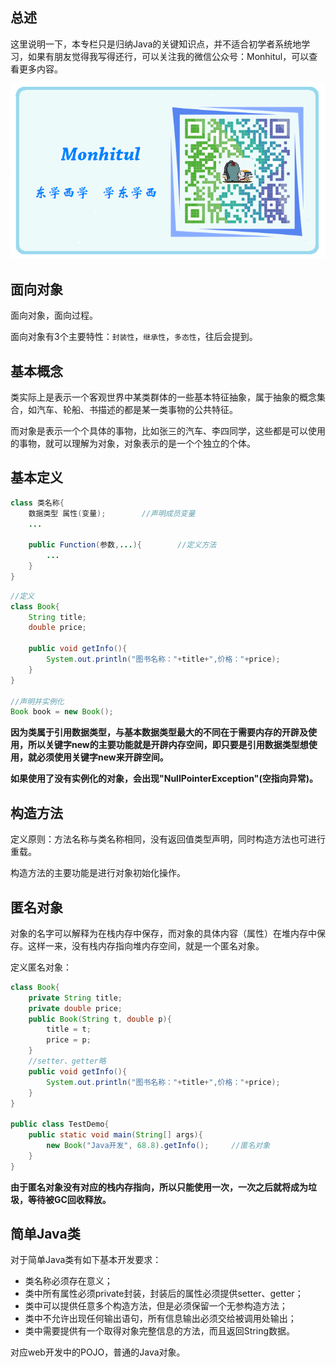 ## 总述
这里说明一下，本专栏只是归纳Java的关键知识点，并不适合初学者系统地学习，如果有朋友觉得我写得还行，可以关注我的微信公众号：Monhitul，可以查看更多内容。

<img src="二维码.png">

## 面向对象
面向对象，面向过程。

面向对象有3个主要特性：``封装性``，``继承性``，``多态性``，往后会提到。

## 基本概念
类实际上是表示一个客观世界中某类群体的一些基本特征抽象，属于抽象的概念集合，如汽车、轮船、书描述的都是某一类事物的公共特征。

而对象是表示一个个具体的事物，比如张三的汽车、李四同学，这些都是可以使用的事物，就可以理解为对象，对象表示的是一个个独立的个体。

## 基本定义
```java
class 类名称{
	数据类型 属性(变量);		//声明成员变量
	...

	public Function(参数,...){		//定义方法
		...
	}
}
```

```java
//定义
class Book{
	String title;
	double price;

	public void getInfo(){
		System.out.println("图书名称："+title+",价格："+price);
	}
}

//声明并实例化
Book book = new Book();
```

**因为类属于引用数据类型，与基本数据类型最大的不同在于需要内存的开辟及使用，所以关键字new的主要功能就是开辟内存空间，即只要是引用数据类型想使用，就必须使用关键字new来开辟空间。**

**如果使用了没有实例化的对象，会出现"NullPointerException"(空指向异常)。**

## 构造方法

定义原则：方法名称与类名称相同，没有返回值类型声明，同时构造方法也可进行重载。

构造方法的主要功能是进行对象初始化操作。

## 匿名对象
对象的名字可以解释为在栈内存中保存，而对象的具体内容（属性）在堆内存中保存。这样一来，没有栈内存指向堆内存空间，就是一个匿名对象。

定义匿名对象：
```java
class Book{
	private String title;
	private double price;
	public Book(String t, double p){
		title = t;
		price = p;
	}
	//setter、getter略
	public void getInfo(){
		System.out.println("图书名称："+title+",价格："+price);
	}
}

public class TestDemo{
	public static void main(String[] args){
		new Book("Java开发", 68.8).getInfo();		//匿名对象
	}
}
```

**由于匿名对象没有对应的栈内存指向，所以只能使用一次，一次之后就将成为垃圾，等待被GC回收释放。**

## 简单Java类
对于简单Java类有如下基本开发要求：
* 类名称必须存在意义；
* 类中所有属性必须private封装，封装后的属性必须提供setter、getter；
* 类中可以提供任意多个构造方法，但是必须保留一个无参构造方法；
* 类中不允许出现任何输出语句，所有信息输出必须交给被调用处输出；
* 类中需要提供有一个取得对象完整信息的方法，而且返回String数据。

对应web开发中的POJO，普通的Java对象。

